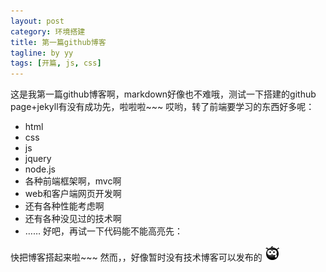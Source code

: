 ```yaml
---
layout: post
category: 环境搭建
title: 第一篇github博客
tagline: by yy
tags: [开篇, js, css]
---
```

这是我第一篇github博客啊，markdown好像也不难哦，测试一下搭建的github page+jekyll有没有成功先，啦啦啦~~~
哎哟，转了前端要学习的东西好多呢：
+ html
+ css
+ js
+ jquery
+ node.js
+ 各种前端框架啊，mvc啊
+ web和客户端网页开发啊
+ 还有各种性能考虑啊
+ 还有各种没见过的技术啊
+ ……
好吧，再试一下代码能不能高亮先：
	<script>
		console.log("hello world!");
	</script>
快把博客搭起来啦~~~
然而，，好像暂时没有技术博客可以发布的 ![衰](/assets/blog/环境搭建/img/shuai_qq.png "Title")


